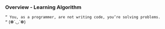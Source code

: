 ### Overview - Learning Algorithm

  ` “ You, as a programmer, are not writing code, you’re solving problems. ” ` (❁´◡`❁)
